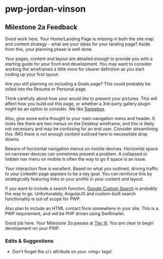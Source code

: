 # pwp-jordan-vinson

## Milestone 2a Feedback
Good work here. Your Home/Landing Page is missing in both the site map and  content strategy - what are your ideas for your landing page? Aside from this, your planning phase is well done.

Your pages, content and layout are detailed enough to provide you with a starting guide for your front end development. You may want to consider working the wireframes a little more for clearer definition as you start coding up your first layout.

Are you still planning on including a Goals page? This could probably be rolled into the Resume or Personal page.

Think carefully about how your would like to present your pictures. This will affect how you build out this page, or whether a 3rd-party gallery plugin might be an option to consider. We like [Swipebox](http://brutaldesign.github.io/swipebox/).

Also, give some extra thought to your main navigation menu and header. It looks like there are two menus on the Desktop wireframe, and this is likely not necessary and may be confusing for an end user. Consider streamlining this. IMO there is not enough content outlined here to necessitate drop downs.

Beware of horizontal navigation menus on mobile devices. Horizontal space on narrower devices can sometimes present a problem. A collapsed or hidden nav menu on mobile is often the way to go if space is an issue.

Your interaction flow is excellent. Based on what you outlined, driving traffic to your LinkedIn page appears to be a key goal. You can reinforce this by strategically featuring links to your profile in your content and layout.

If you want to include a search function, [Google Custom Search](https://cse.google.com) is probably the way to go. Unfortunately, AngularJS and custom-built search functionality is out-of scope for PWP.

Also plan to include an HTML contact form somewhere in your site. This is a PWP requirement, and will be PHP driven using Swiftmailer.

Good job here. Your Milestone 2&alpha; passes at [Tier III](https://bootcamp-coders.cnm.edu/projects/personal/rubric/). You are clear to begin development on your PWP.

### Edits &amp; Suggestions
- Don't forget the `alt` attribute on your &lt;img&gt; tags!
